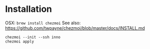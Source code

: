 # Installation

OSX: `brew install chezmoi`
See also: https://github.com/twpayne/chezmoi/blob/master/docs/INSTALL.md

```
chezmoi --init --ssh inno
chezmoi apply
```
